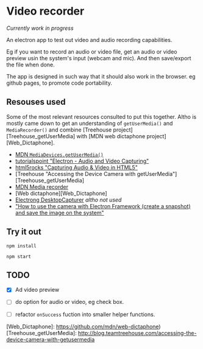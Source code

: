 # Video recorder 

_Currently work in progress_

An electron app to test out video and audio recording capabilities. 

Eg if you want to record an audio or video file, get an audio or video preview usin the system's input (webcam and mic). And then save/export the file when done.

The app is designed in such way that it should also work in the browser. eg github pages, to promote code portability. 


## Resouses used

Some of the most relevant resources consulted to put this together. Altho is mostly came down to get an understanding of `getUserMedia()` and `MediaRecorder()` and combine  [Treehouse project][Treehouse_getUserMedia] with [MDN web dictaphone project][Web_Dictaphone].

- [MDN `MediaDevices.getUserMedia()`](https://developer.mozilla.org/en/docs/Web/API/MediaDevices/getUserMedia)
- [tutorialspoint "Electron - Audio and Video Capturing"](https://www.tutorialspoint.com/electron/electron_audio_and_video_capturing.htm)
- [html5rocks "Capturing Audio & Video in HTML5"](https://www.html5rocks.com/en/tutorials/getusermedia/intro/)
- [Treehouse "Accessing the Device Camera with getUserMedia"][Treehouse_getUserMedia]
- [MDN Media recorder](https://developer.mozilla.org/en-US/docs/Web/API/MediaRecorder)
- [Web dictaphone][Web_Dictaphone]
- [Electrong DesktopCapturer](https://github.com/electron/electron/blob/master/docs/api/desktop-capturer.md) _altho not used_
- ["How to use the camera with Electron Framework (create a snapshot) and save the image on the system"](http://ourcodeworld.com/articles/read/134/how-to-use-the-camera-with-electron-framework-create-a-snapshot-and-save-the-image-on-the-system)

## Try it out

``` 
npm install

```

```
npm start
```


## TODO

- [x] Ad video preview
- [ ] do option for audio or video, eg check box. 
- [ ] refactor `onSuccess` fuction into smaller helper functions. 


<!-- ref -->

[Web_Dictaphone]: https://github.com/mdn/web-dictaphone)
[Treehouse_getUserMedia]: http://blog.teamtreehouse.com/accessing-the-device-camera-with-getusermedia